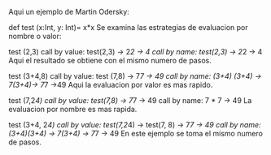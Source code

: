 Aqui un ejemplo de Martin Odersky:

def test (x:Int, y: Int)= x*x
Se examina las estrategias de evaluacion por nombre o valor:

test (2,3)
call by value: test(2,3) -> 2*2 -> 4
call by name: test(2,3) -> 2*2 -> 4
Aqui el resultado se obtiene con el mismo numero de pasos.

test (3+4,8)
call by value: test (7,8) -> 7*7 -> 49
call by name: (3+4) (3+4) -> 7(3+4)-> 7*7 ->49
Aqui la evaluacion por valor es mas rapido.

test (7,2*4)
call by value: test(7,8) -> 7*7 -> 49
call by name: 7 * 7 -> 49
La evaluacion por nombre es mas rapida.

test (3+4, 2*4) 
call by value: test(7,2*4) -> test(7, 8) -> 7*7 -> 49
call by name: (3+4)(3+4) -> 7(3+4) -> 7*7 -> 49
En este ejemplo se toma el mismo numero de pasos.